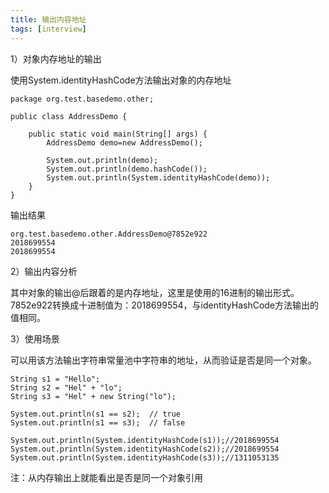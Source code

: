 ```yaml
---
title: 输出内容地址
tags: [interview]
---
```


1）对象内存地址的输出

使用System.identityHashCode方法输出对象的内存地址

```
package org.test.basedemo.other;

public class AddressDemo {
    
    public static void main(String[] args) {
        AddressDemo demo=new AddressDemo();
        
        System.out.println(demo);
        System.out.println(demo.hashCode());
        System.out.println(System.identityHashCode(demo));
    }
}
```

输出结果

```
org.test.basedemo.other.AddressDemo@7852e922
2018699554
2018699554
```

2）输出内容分析

其中对象的输出@后跟着的是内存地址，这里是使用的16进制的输出形式。7852e922转换成十进制值为：2018699554，与identityHashCode方法输出的值相同。

3）使用场景

可以用该方法输出字符串常量池中字符串的地址，从而验证是否是同一个对象。

```
String s1 = "Hello";
String s2 = "Hel" + "lo";
String s3 = "Hel" + new String("lo");

System.out.println(s1 == s2);  // true
System.out.println(s1 == s3);  // false

System.out.println(System.identityHashCode(s1));//2018699554
System.out.println(System.identityHashCode(s2));//2018699554
System.out.println(System.identityHashCode(s3));//1311053135
```

注：从内存输出上就能看出是否是同一个对象引用